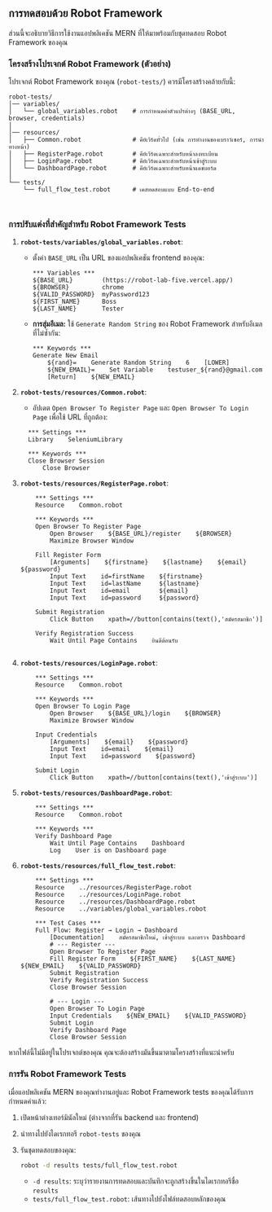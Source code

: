 ## การทดสอบด้วย Robot Framework

ส่วนนี้จะอธิบายวิธีการใช้งานแอปพลิเคชัน MERN ที่ให้มาพร้อมกับชุดทดสอบ Robot Framework ของคุณ

### โครงสร้างโปรเจกต์ Robot Framework (ตัวอย่าง)

โปรเจกต์ Robot Framework ของคุณ (`robot-tests/`) ควรมีโครงสร้างคล้ายกับนี้:

```
robot-tests/
│── variables/
│   └── global_variables.robot    # การกำหนดค่าตัวแปรต่างๆ (BASE_URL, browser, credentials)
│
│── resources/
│   ├── Common.robot              # คีย์เวิร์ดทั่วไป (เช่น การทำงานของเบราว์เซอร์, การนำทางหน้า)
│   ├── RegisterPage.robot        # คีย์เวิร์ดเฉพาะสำหรับหน้าลงทะเบียน
│   ├── LoginPage.robot           # คีย์เวิร์ดเฉพาะสำหรับหน้าเข้าสู่ระบบ
│   └── DashboardPage.robot       # คีย์เวิร์ดเฉพาะสำหรับหน้าแดชบอร์ด
│
└── tests/
    └── full_flow_test.robot      # เคสทดสอบแบบ End-to-end
```
`
`

### การปรับแต่งที่สำคัญสำหรับ Robot Framework Tests

1.  **`robot-tests/variables/global_variables.robot`**:
    *   ตั้งค่า `BASE_URL` เป็น URL ของแอปพลิเคชัน frontend ของคุณ:
        ```robotframework
        *** Variables ***
        ${BASE_URL}        (https://robot-lab-five.vercel.app/)
        ${BROWSER}         chrome
        ${VALID_PASSWORD}  myPassword123
        ${FIRST_NAME}      Boss
        ${LAST_NAME}       Tester
        ```
    *   **การสุ่มอีเมล:** ใช้ `Generate Random String` ของ Robot Framework สำหรับอีเมลที่ไม่ซ้ำกัน:
        ```robotframework
        *** Keywords ***
        Generate New Email
            ${rand}=    Generate Random String    6    [LOWER]
            ${NEW_EMAIL}=    Set Variable    testuser_${rand}@gmail.com
            [Return]    ${NEW_EMAIL}
        ```

2.  **`robot-tests/resources/Common.robot`**:
    *   อัปเดต `Open Browser To Register Page` และ `Open Browser To Login Page` เพื่อใช้ URL ที่ถูกต้อง:
      ```robotframework
        *** Settings ***
        Library    SeleniumLibrary
        
        *** Keywords ***
        Close Browser Session
            Close Browser

      ```
3. **`robot-tests/resources/RegisterPage.robot`**:
    ```robotframework
        *** Settings ***
        Resource    Common.robot
        
        *** Keywords ***
        Open Browser To Register Page
            Open Browser    ${BASE_URL}/register    ${BROWSER}
            Maximize Browser Window
        
        Fill Register Form
            [Arguments]    ${firstname}    ${lastname}    ${email}    ${password}
            Input Text    id=firstName    ${firstname}
            Input Text    id=lastName     ${lastname}
            Input Text    id=email        ${email}
            Input Text    id=password     ${password}
        
        Submit Registration
            Click Button    xpath=//button[contains(text(),'สมัครสมาชิก')]
        
        Verify Registration Success
            Wait Until Page Contains    ยินดีต้อนรับ


    ```

4. **`robot-tests/resources/LoginPage.robot`**:
    ```robotframework
        *** Settings ***
        Resource    Common.robot
        
        *** Keywords ***
        Open Browser To Login Page
            Open Browser    ${BASE_URL}/login    ${BROWSER}
            Maximize Browser Window
        
        Input Credentials
            [Arguments]    ${email}    ${password}
            Input Text    id=email    ${email}
            Input Text    id=password    ${password}
        
        Submit Login
            Click Button    xpath=//button[contains(text(),'เข้าสู่ระบบ')]

    ```

5.  **`robot-tests/resources/DashboardPage.robot`**:
    ```robotframework
        *** Settings ***
        Resource    Common.robot
        
        *** Keywords ***
        Verify Dashboard Page
            Wait Until Page Contains    Dashboard
            Log    User is on Dashboard page

    ```
6. **`robot-tests/resources/full_flow_test.robot`**:
    ```robotframework
        *** Settings ***
        Resource    ../resources/RegisterPage.robot
        Resource    ../resources/LoginPage.robot
        Resource    ../resources/DashboardPage.robot
        Resource    ../variables/global_variables.robot
        
        *** Test Cases ***
        Full Flow: Register → Login → Dashboard
            [Documentation]    สมัครสมาชิกใหม่, เข้าสู่ระบบ และตรวจ Dashboard
            # --- Register ---
            Open Browser To Register Page
            Fill Register Form    ${FIRST_NAME}    ${LAST_NAME}    ${NEW_EMAIL}    ${VALID_PASSWORD}
            Submit Registration
            Verify Registration Success
            Close Browser Session
        
            # --- Login ---
            Open Browser To Login Page
            Input Credentials    ${NEW_EMAIL}    ${VALID_PASSWORD}
            Submit Login
            Verify Dashboard Page
            Close Browser Session
    ```
หากไฟล์นี้ไม่มีอยู่ในโปรเจกต์ของคุณ คุณจะต้องสร้างมันขึ้นมาตามโครงสร้างที่แนะนำครับ
### การรัน Robot Framework Tests

เมื่อแอปพลิเคชัน MERN ของคุณทำงานอยู่และ Robot Framework tests ของคุณได้รับการกำหนดค่าแล้ว:

1.  เปิดหน้าต่างเทอร์มินัลใหม่ (ต่างจากที่รัน backend และ frontend)
2.  นำทางไปยังไดเรกทอรี `robot-tests` ของคุณ
3.  รันชุดทดสอบของคุณ:

    ```bash
    robot -d results tests/full_flow_test.robot
    ```

    *   `-d results`: ระบุว่ารายงานการทดสอบและบันทึกจะถูกสร้างขึ้นในไดเรกทอรีชื่อ `results`
    *   `tests/full_flow_test.robot`: เส้นทางไปยังไฟล์ทดสอบหลักของคุณ

